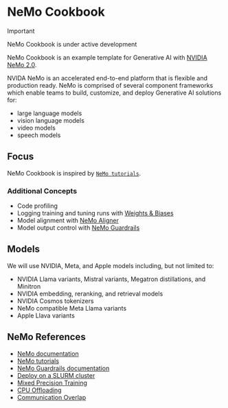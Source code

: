 # NeMo Cookbook

> [!IMPORTANT]
> NeMo Cookbook is under active development

NeMo Cookbook is an example template for Generative AI with [NVIDIA NeMo 2.0](https://docs.nvidia.com/nemo-framework/user-guide/latest/overview.html).

NVIDA NeMo is an accelerated end-to-end platform that is flexible and production ready. NeMo is comprised of several component frameworks which enable teams to build, customize, and deploy Generative AI solutions for:

- large language models
- vision language models
- video models
- speech models

## Focus

NeMo Cookbook is inspired by [`NeMo tutorials`](https://docs.nvidia.com/nemo-framework/user-guide/latest/nemotoolkit/starthere/tutorials.html).

### Additional Concepts

- Code profiling
- Logging training and tuning runs with [Weights & Biases](https://wandb.ai/site)
- Model alignment with [NeMo Aligner](https://github.com/NVIDIA/NeMo-Aligner)
- Model output control with [NeMo Guardrails](https://github.com/NVIDIA/NeMo-Guardrails)

## Models

We will use NVIDIA, Meta, and Apple models including, but not limited to:

- NVIDIA Llama variants, Mistral variants, Megatron distillations, and Minitron
- NVIDIA embedding, reranking, and retrieval models
- NVIDIA Cosmos tokenizers
- NeMo compatible Meta Llama variants
- Apple Llava variants


## NeMo References

- [NeMo documentation](https://docs.nvidia.com/nemo-framework/user-guide/latest/overview.html)
- [NeMo tutorials](https://docs.nvidia.com/nemo-framework/user-guide/latest/nemotoolkit/starthere/tutorials.html)
- [NeMo Guardrails documentation](https://docs.nvidia.com/nemo/guardrails/index.html)
- [Deploy on a SLURM cluster](https://docs.nvidia.com/nemo-framework/user-guide/latest/nemo-2.0/quickstart.html#execute-on-a-slurm-cluster)
- [Mixed Precision Training](https://docs.nvidia.com/nemo-framework/user-guide/latest/nemotoolkit/features/mixed_precision.html)
- [CPU Offloading](https://docs.nvidia.com/nemo-framework/user-guide/latest/nemotoolkit/features/optimizations/cpu_offloading.html)
- [Communication Overlap](https://docs.nvidia.com/nemo-framework/user-guide/latest/nemotoolkit/features/optimizations/communication_overlap.html)
